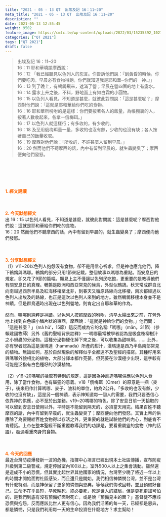 ```yaml
---
title: "2021 - 05 - 13 QT  出埃及記 16：11~20"
meta_title: "2021 - 05 - 13 QT  出埃及記 16：11~20"
description: ""
date: 2021-05-13 12:55:45
weight: 9502
feature_image: https://cmtc.tw/wp-content/uploads/2022/03/15235392_10211799862337740_180693556567566654_o-1.webp
categories: ["QT 2021"]
tags: ["QT 2021"]
draft: false
---
```


<blockquote>出埃及記 16：11~20<br />
16：11 耶和華曉諭摩西說：<br />
16：12 「我已經聽見以色列人的怨言。你告訴他們說：『到黃昏的時候，你們要吃肉，早晨必有食物得飽，你們就知道我是耶和華─你們的　神。』」<br />
16：13 到了晚上，有鵪鶉飛來，遮滿了營；早晨在營四圍的地上有露水。<br />
16：14 露水上升之後，不料，野地面上有如白霜的小圓物。<br />
16：15 以色列人看見，不知道是甚麼，就彼此對問說：「這是甚麼呢？」摩西對他們說：「這就是耶和華給你們吃的食物。<br />
16：16 耶和華所吩咐的是這樣：你們要按著各人的飯量，為帳棚裏的人，按著人數收起來，各拿一俄梅珥。」<br />
16：17 以色列人就這樣行；有多收的，有少收的。<br />
16：18 及至用俄梅珥量一量，多收的也沒有餘，少收的也沒有缺；各人按著自己的飯量收取。<br />
16：19 摩西對他們說：「所收的，不許甚麼人留到早晨。」<br />
16：20 然而他們不聽摩西的話，內中有留到早晨的，就生蟲變臭了；摩西便向他們發怒。</blockquote><br />
&nbsp;<br />
<br />
&nbsp;<br />
<br />
<span style="color: #ff6600;"><strong>1. </strong><strong>經文誦讀</strong></span><br />
<br />
<span style="color: #ff6600;"><strong> </strong></span><br />
<br />
<span style="color: #ff6600;"><strong>2. 今天默想</strong><strong>經文<br />
</strong></span>出 16：15 以色列人看見，不知道是甚麼，就彼此對問說：這是甚麼呢？摩西對他們說：這就是耶和華給你們吃的食物。<br />
16：20 然而他們不聽摩西的話，內中有留到早晨的，就生蟲變臭了；摩西便向他們發怒。<br />
<br />
&nbsp;<br />
<br />
<span style="color: #ff6600;"><strong>3. 分享默想經文<br />
</strong></span>（1）v11~20以色列人抱怨沒有食物，卻不是用信心祈求，但是神也應允他們，降下鵪鶉與嗎哪。鵪鶉的部分只用1節來記載，整個故事以嗎哪為重點。而安息日的規定，卻又花了9節的篇幅。顯見上主不僅讓以色列民吃飽，更重要的是教導他們有關安息日的真理。鵪鶉是歐洲和西亞常見的候鳥，外型似鷓鴣。秋天常成群自北向南越過西奈半島及紅海移棲至北非，到春天又循原路線向北移棲，兩次都經過以色列人出埃及的路線，也正是這次以色列人來到的地方。雖然鵪鶉移棲本身並不是神蹟，但是群鳥適時出現在以色列營地，則肯定出自耶和華的作為。<br />
<br />
然而，嗎哪則純粹是神蹟。以色列人按照摩西的吩咐，清早太陽出來之前，在營外地上找到白色細小鱗片狀的東西，摩西說：「這就是神給你們的食物。」他們問：「這是甚麼？」（mâ hû’，15節）這反而成為它的名稱「嗎哪」（mān，31節）（參賴建國牧師）另外《舊約聖經背景註釋》──嗎哪最常被學者認為是吸食檉柳樹汁之小蚜蟲的分泌物。這種分泌物硬化掉下來之後，可以收集為甜味劑。…，此外，亦有學者認為這是漢瑪達（hammada）所產的甜汁，漢瑪達是西乃半島南部常見的植物。無論如何，基於自然現象的解釋似乎全都遠不及聖經的描寫。其種籽用來與嗎哪外貌相比的植物，大部分譯本都作芫荽。但芫荽在沙漠極少出現，這字較有可能是泛指有白色種籽的沙漠植物。<br />
<br />
（2）v16~20嗎哪的拾取有特別的規定，這是因為神創造嗎哪供應以色列人食用，除了當作食物，也有屬靈的意義。v18「俄梅珥（Omer）的原意是一捆（麥子），後來用作計算嗎哪、麥子、油料的單位，約為2公升。「多收的也沒有餘，少收的也沒有缺」，這是另一個神蹟，表示神知道每一個人的需要，我們只要憑信心依靠神的供應，必不至於出差錯。v19~20嗎哪的特色，除了安息日前一天拾取的可以留到安息日使用以外，平時是不能留到隔天的，必須當天用完。結果百姓不聽摩西的話，內中有留到早晨的，就生蟲變臭了；摩西便向他們發怒。其實上帝的供應除了為要賜給百姓食物得以存活之外，更重要的就是試驗他們的內心，到底肯不肯聽話。上帝在整本聖經不斷重覆教導我們的功課是，要看重屬靈的食物（神的話語），超過看重肉身的食物。<br />
<br />
&nbsp;<br />
<br />
<span style="color: #ff6600;"><strong>4. 今天的回應<br />
</strong></span>最近台灣防疫爆發新一波的危機，指揮中心坦言已經出現本土社區傳播，宣布防疫升級到第二級警戒，規定停辦室內100以上，室外500人以上之集會活動。雖然還是造成不小的恐慌，但其實比起世界其他國家的情況，台灣至少晚了將近一年以上的時間才開始面對社區感染，而且還只是開始。我們相信神憐憫台灣，並不是台灣有什麼特別，而是神保留了更多的憐憫與恩典，等候我們悔改回轉，並且預備好自己。生命不在乎長短，早死晚死，終必要死，死是世人的結局，但是更死更加可怕的，是我們到底有沒有預備好面對死亡，或是說「預備見主的面？」基督徒不應該恐慌與抱怨，反而應該比世人更有信心。因為我們活著的每一天，已經都是恩典，都是憐憫，只是我們利用每一天的生命投資在什麼地方？求主幫助！<br />
<br />
&nbsp;<br />
<br />
<span style="color: #ff6600;"><strong> </strong></span>
        